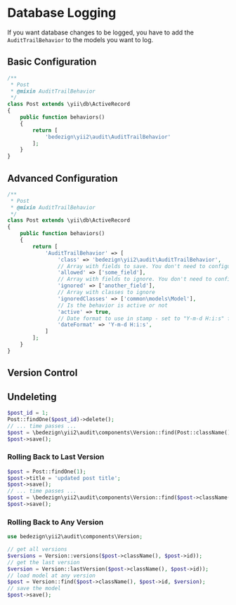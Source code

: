 # Database Logging

If you want database changes to be logged, you have to add the `AuditTrailBehavior` to the models you want to log.

## Basic Configuration

```php
/**
 * Post
 * @mixin AuditTrailBehavior
 */
class Post extends \yii\db\ActiveRecord
{
    public function behaviors()
    {
        return [
            'bedezign\yii2\audit\AuditTrailBehavior'
        ];
    }
}
```

## Advanced Configuration

```php
/**
 * Post
 * @mixin AuditTrailBehavior
 */
class Post extends \yii\db\ActiveRecord
{
    public function behaviors()
    {
        return [
            'AuditTrailBehavior' => [
                'class' => 'bedezign\yii2\audit\AuditTrailBehavior',
                // Array with fields to save. You don't need to configure both `allowed` and `ignored`
                'allowed' => ['some_field'],
                // Array with fields to ignore. You don't need to configure both `allowed` and `ignored`
                'ignored' => ['another_field'],
                // Array with classes to ignore
                'ignoredClasses' => ['common\models\Model'],
                // Is the behavior is active or not
                'active' => true,
                // Date format to use in stamp - set to "Y-m-d H:i:s" for datetime or "U" for timestamp
                'dateFormat' => 'Y-m-d H:i:s',
            ]
        ];
    }
}
```


## Version Control

## Undeleting

```php
$post_id = 1;
Post::findOne($post_id)->delete();
// ... time passes ...
$post = \bedezign\yii2\audit\components\Version::find(Post::className(), $post_id);
$post->save();
```

### Rolling Back to Last Version

```php
$post = Post::findOne(1);
$post->title = 'updated post title';
$post->save();
// ... time passes ...
$post = \bedezign\yii2\audit\components\Version::find($post->className(), $post->id);
$post->save();
```

### Rolling Back to Any Version

```php
use bedezign\yii2\audit\components\Version;

// get all versions
$versions = Version::versions($post->className(), $post->id));
// get the last version
$version = Version::lastVersion($post->className(), $post->id));
// load model at any version
$post = Version::find($post->className(), $post->id, $version);
// save the model
$post->save();
```

